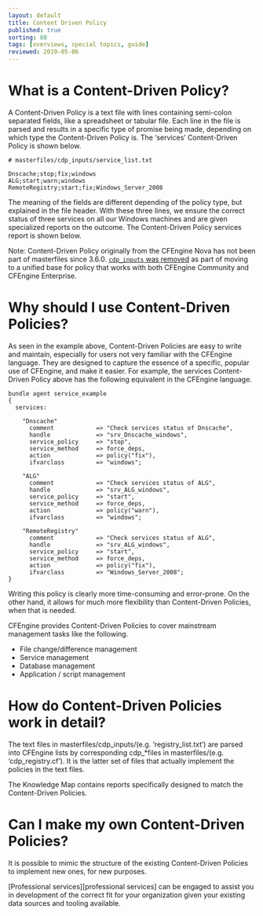 ```yaml
---
layout: default
title: Content Driven Policy
published: true
sorting: 80
tags: [overviews, special topics, guide]
reviewed: 2019-05-06
---
```


# What is a Content-Driven Policy?


A Content-Driven Policy is a text file with lines containing semi-colon
separated fields, like a spreadsheet or tabular file. Each line in the file is
parsed and results in a specific type of promise being made, depending on which
type the Content-Driven Policy is. The ‘services’ Content-Driven Policy is shown
below.

```
# masterfiles/cdp_inputs/service_list.txt

Dnscache;stop;fix;windows
ALG;start;warn;windows
RemoteRegistry;start;fix;Windows_Server_2008
```

The meaning of the fields are different depending of the policy type, but
explained in the file header. With these three lines, we ensure the correct
status of three services on all our Windows machines and are given specialized
reports on the outcome. The Content-Driven Policy services report is shown
below.

Note: Content-Driven Policy originally from the CFEngine Nova has not been part
of masterfiles since 3.6.0. [`cdp_inputs` was removed](https://github.com/cfengine/masterfiles/commit/f3b877d98978be5684c5dad92ca87480a69b1b77) as part of moving to a
unified base for policy that works with both CFEngine Community and CFEngine
Enterprise.

# Why should I use Content-Driven Policies?


As seen in the example above, Content-Driven Policies are easy to write and
maintain, especially for users not very familiar with the CFEngine language.
They are designed to capture the essence of a specific, popular use of CFEngine,
and make it easier. For example, the services Content-Driven Policy above has
the following equivalent in the CFEngine language.

```cf3
bundle agent service_example
{
  services:

    "Dnscache"
      comment            => "Check services status of Dnscache",
      handle             => "srv_Dnscache_windows",
      service_policy     => "stop",
      service_method     => force_deps,
      action             => policy("fix"),
      ifvarclass         => "windows";

    "ALG"
      comment            => "Check services status of ALG",
      handle             => "srv_ALG_windows",
      service_policy     => "start",
      service_method     => force_deps,
      action             => policy("warn"),
      ifvarclass         => "windows";

    "RemoteRegistry"
      comment            => "Check services status of ALG",
      handle             => "srv_ALG_windows",
      service_policy     => "start",
      service_method     => force_deps,
      action             => policy("fix"),
      ifvarclass         => "Windows_Server_2008";
}
```

Writing this policy is clearly more time-consuming and error-prone. On the other
hand, it allows for much more flexibility than Content-Driven Policies, when
that is needed.

CFEngine provides Content-Driven Policies to cover mainstream management tasks
like the following.

* File change/difference management
* Service management
* Database management
* Application / script management

# How do Content-Driven Policies work in detail?


The text files in masterfiles/cdp_inputs/(e.g. ‘registry_list.txt’) are parsed
into CFEngine lists by corresponding cdp_*files in masterfiles/(e.g.
‘cdp_registry.cf’). It is the latter set of files that actually implement the
policies in the text files.

The Knowledge Map contains reports specifically designed to match the
Content-Driven Policies.

# Can I make my own Content-Driven Policies?


It is possible to mimic the structure of the existing Content-Driven Policies to
implement new ones, for new purposes.

[Professional services][professional services] can be engaged to assist you in
development of the correct fit for your organization given your existing data
sources and tooling available.
